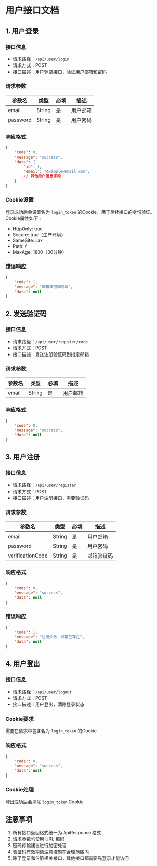 # 用户接口文档

## 1. 用户登录

### 接口信息
- 请求路径：`/api/user/login`
- 请求方式：POST
- 接口描述：用户登录接口，验证用户邮箱和密码

### 请求参数
| 参数名 | 类型 | 必填 | 描述 |
| --- | --- | --- | --- |
| email | String | 是 | 用户邮箱 |
| password | String | 是 | 用户密码 |

### 响应格式
```json
{
    "code": 0,
    "message": "success",
    "data": {
        "id": 1,
        "email": "example@email.com",
        // 其他用户信息字段
    }
}
```

### Cookie设置
登录成功后会设置名为 `login_token` 的Cookie，用于后续接口的身份验证。Cookie属性如下：
- HttpOnly: true
- Secure: true（生产环境）
- SameSite: Lax
- Path: /
- MaxAge: 1800（30分钟）

### 错误响应
```json
{
    "code": 1,
    "message": "邮箱或密码错误",
    "data": null
}
```

## 2. 发送验证码

### 接口信息
- 请求路径：`/api/user/register/code`
- 请求方式：POST
- 接口描述：发送注册验证码到指定邮箱

### 请求参数
| 参数名 | 类型 | 必填 | 描述 |
| --- | --- | --- | --- |
| email | String | 是 | 用户邮箱 |

### 响应格式
```json
{
    "code": 0,
    "message": "success",
    "data": null
}
```

## 3. 用户注册

### 接口信息
- 请求路径：`/api/user/register`
- 请求方式：POST
- 接口描述：用户注册接口，需要验证码

### 请求参数
| 参数名 | 类型 | 必填 | 描述 |
| --- | --- | --- | --- |
| email | String | 是 | 用户邮箱 |
| password | String | 是 | 用户密码 |
| verificationCode | String | 是 | 邮箱验证码 |

### 响应格式
```json
{
    "code": 0,
    "message": "success",
    "data": null
}
```

### 错误响应
```json
{
    "code": 1,
    "message": "注册失败，邮箱已存在",
    "data": null
}
```

## 4. 用户登出

### 接口信息
- 请求路径：`/api/user/logout`
- 请求方式：POST
- 接口描述：用户登出，清除登录状态

### Cookie要求
需要在请求中包含名为 `login_token` 的Cookie

### 响应格式
```json
{
    "code": 0,
    "message": "success",
    "data": null
}
```

### Cookie处理
登出成功后会清除 `login_token` Cookie

## 注意事项
1. 所有接口返回格式统一为 ApiResponse 格式
2. 请求参数均使用 URL 编码
3. 密码传输建议进行加密处理
4. 验证码有效期请注意控制在合理范围内
5. 除了登录和注册相关接口，其他接口都需要先登录才能访问